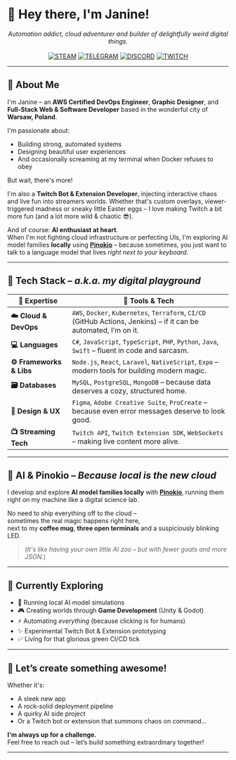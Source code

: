 # 👋 Hey there, I'm Janine!  
<p align="center">
<em>Automation addict, cloud adventurer and builder of delightfully weird digital things.</em><br><br>
<a href="https://steamcommunity.com/id/seriousdots/"><img src="https://img.shields.io/badge/STEAM-171d25?style=for-the-badge&logo=Steam&logoColor=ffffff" alt="STEAM"/></a>
<a href="https://instagram.com/seriousdots"><img src="https://img.shields.io/badge/TELEGRAM-0088cc?style=for-the-badge&logo=telegram&logoColor=ffffff" alt="TELEGRAM"/></a>
<a href="https://discord.com/users/119868316289335298"><img src="https://img.shields.io/badge/DISCORD-5865f2?style=for-the-badge&logo=discord&logoColor=ffffff" alt="DISCORD"/></a>
<a href="https://twitch.tv/seriousdots"><img src="https://img.shields.io/badge/TWITCH-a970ff?style=for-the-badge&logo=twitch&logoColor=ffffff" alt="TWITCH"/></a>
</p>
  
---

## 🚀 About Me

I'm Janine – an **AWS Certified DevOps Engineer**, **Graphic Designer**, and **Full-Stack Web & Software Developer** based in the wonderful city of **Warsaw, Poland**.

I'm passionate about:
- Building strong, automated systems  
- Designing beautiful user experiences  
- And occasionally screaming at my terminal when Docker refuses to obey 

But wait, there's more!

I'm also a **Twitch Bot & Extension Developer**, injecting interactive chaos and live fun into streamers worlds. Whether that's custom overlays, viewer-triggered madness or sneaky little Easter eggs – I love making Twitch a bit more fun (and a lot more wild & chaotic 😎).

And of course: **AI enthusiast at heart**.  
When I'm not fighting cloud infrastructure or perfecting UIs, I'm exploring AI model families **locally** using **[Pinokio](https://pinokio.computer)** – because sometimes, you just want to talk to a language model that lives *right next to your keyboard*.

---

## 🧰 Tech Stack – *a.k.a. my digital playground*

| 🧩 Expertise            | 🚀 Tools & Tech |
|----------------------|----------------|
| **☁️ Cloud & DevOps**     | `AWS`, `Docker`, `Kubernetes`, `Terraform`, `CI/CD` (GitHub Actions, Jenkins) – if it can be automated, I’m on it. |
| **💻 Languages**          | `C#`, `JavaScript`, `TypeScript`, `PHP`, `Python`, `Java`, `Swift` – fluent in code and sarcasm. |
| **⚙️ Frameworks & Libs**  | `Node.js`, `React`, `Laravel`, `NativeScript`, `Expo` – modern tools for building modern magic. |
| **🗃️ Databases**          | `MySQL`, `PostgreSQL`, `MongoDB` – because data deserves a cozy, structured home. |
| **🎨 Design & UX**        | `Figma`, `Adobe Creative Suite`, `ProCreate` – because even error messages deserve to look good. |
| **📺 Streaming Tech**     | `Twitch API`, `Twitch Extension SDK`, `WebSockets` – making live content more alive. |

---

## 🧠 AI & Pinokio – *Because local is the new cloud*

I develop and explore **AI model families locally** with [**Pinokio**](https://pinokio.computer), running them right on my machine like a digital science lab.

No need to ship everything off to the cloud –  
sometimes the real magic happens right here,  
next to my **coffee mug**, **three open terminals** and a suspiciously blinking LED.

> (*It's like having your own little AI zoo – but with fewer goats and more JSON.*)

---

## 🔬 Currently Exploring

- 🤖 Running local AI model simulations
- 🎮 Creating worlds through **Game Development** (Unity & Godot)
- ⚡ Automating *everything* (because clicking is for humans)
- ✨ Experimental Twitch Bot & Extension prototyping
- ✅ Living for that glorious green CI/CD tick

---

## 🤝 Let’s create something awesome!

Whether it's:
- A sleek new app  
- A rock-solid deployment pipeline  
- A quirky AI side project  
- Or a Twitch bot or extension that summons chaos on command...

**I'm always up for a challenge.**  
Feel free to reach out – let’s build something extraordinary together!

---

